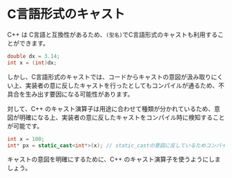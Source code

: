 # C言語形式のキャスト

C++ は C言語と互換性があるため、`(型名)`でC言語形式のキャストも利用することができます。

```cpp
double dx = 3.14;
int x = (int)dx;
```

しかし、C言語形式のキャストでは、コードからキャストの意図が汲み取りにくい上、実装者の意に反したキャストを行ったとしてもコンパイルが通るため、不具合を生み出す要因になる可能性があります。

対して、C++ のキャスト演算子は用途に合わせて種類が分かれているため、意図が明確になる上、実装者の意に反したキャストをコンパイル時に検知することが可能です。

```cpp
int x = 100;
int* px = static_cast<int*>(x); // static_castの意図に反しているためコンパイルエラー
```

キャストの意図を明確にするために、C++ のキャスト演算子を使うようにしましょう。